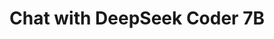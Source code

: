 ---
title: Chat with DeepSeek Coder 7B
emoji: 🐬
colorFrom: blue
colorTo: blue
sdk: gradio
sdk_version: 3.48.0
app_file: app.py
pinned: false
suggested_hardware: a10g-small
---